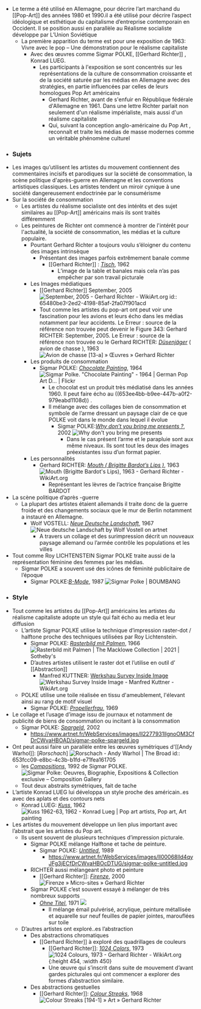- Le terme a été utilisé en Allemagne, pour décrire l’art marchand du [[Pop-Art]] des années 1980 et 1990.il a été utilisé pour décrire l’aspect idéologique et esthétique du capitalisme d’entreprise contemporain en Occident. Il se position aussi en parallèle au Réalisme socialiste développe par L’Union Soviétique
	- La première apparition du terme est pour une exposition de 1963: Vivre avec le pop – Une démonstration pour le réalisme capitaliste
		- Avec des œuvres comme Sigmar POLKE, [[Gerhard Richter]] , Konrad LUEG.
			- Les participants à l'exposition se sont concentrés sur les représentations de la culture de consommation croissante et de la société saturée par les médias en Allemagne avec des stratégies, en partie influencées par celles de leurs homologues Pop Art américains
				- Gerhard Richter, avant de s'enfuir en République fédérale d'Allemagne en 1961. Dans une lettre Richter parlait non seulement d'un réalisme impérialiste, mais aussi d'un réalisme capitaliste
				- Qui, suivant la conception anglo-américaine du Pop Art , reconnaît et traite les médias de masse modernes comme un véritable phénomène culturel
- ### Sujets
- Les images  qu’utilisent les artistes du mouvement contiennent des commentaires incisifs et parodiques sur la société de consommation, la scène politique d'après-guerre en Allemagne et les conventions artistiques classiques. Les artistes tendent un miroir cynique à une société dangereusement endoctrinée par le consumérisme
- Sur la société de consommation
	- Les artistes du réalisme socialiste ont des intérêts et des sujet similaires au [[Pop-Art]] américains mais ils sont traités différemment
	- Les peintures de Richter ont commencé à montrer de l'intérêt pour l'actualité, la société de consommation, les médias et la culture populaire.
		- Pourtant Gerhard Richter a toujours voulu s’éloigner du contenu des images intrinsèque
			- Présentant des images parfois extrêmement banale comme
				- [[Gerhard Richter]] : [*Tisch*](https://gerhard-richter.com/en/art/paintings/photo-paintings/household-icons-39/table-4954), 1962
					- L’image de la table et banales mais cela n’as pas empêcher par son travail picturale
		- Les Images médiatiques
			- [[Gerhard Richter]] September, 2005 ![September, 2005 - Gerhard Richter - WikiArt.org](https://uploads4.wikiart.org/00283/images/gerhard-richter/september-2005.jpg!Blog.jpg)
			  id:: 65480be3-2ed2-4198-85af-2fa07f901acd
			- Tout comme les artistes du pop-art ont peut voir une fascination pour les avions et leurs écho dans les médias notamment par leur accidents. Le Erreur : source de la référence non trouvée peut devenir le Figure 343: Gerhard RICHTER: September, 2005. Le Erreur : source de la référence non trouvée ou le Gerhard RICHTER: [*Düsenjäger*](https://gerhard-richter.com/fr/art/paintings/photo-paintings/aeroplanes-19/jet-fighter-5479?categoryid=19&p=1&sp=32&pg=2) ( avion de chasse ), 1963  ![Avion de chasse [13-a] » Œuvres » Gerhard Richter](https://cdn.gerhard-richter.com/images/xxlarge/16399.jpg)
		- Les produits de consommation
			- Sigmar POLKE: [*Chocolate Painting*](https://www.wikiart.org/fr/sigmar-polke/all-works#!%23filterName:all-paintings-chronologically,resultType:masonry), 1964 ![Sigmar Polke. "Chocolate Painting" - 1964 | German Pop Art D… | Flickr](https://live.staticflickr.com/7439/16375187521_9539c5c603_z.jpg)
				- Le chocolat est un produit très médiatisé dans les années 1960. Il peut faire écho au ((653ee4bb-b9ee-447b-a0f2-979eabd1108d)) .
				- Il mélange avec des collages bien de consommation et symbole de l’arme dressant un paysage clair de ce que POLKE voit dans le monde dans lequel il évolue
					- Sigmar POLKE:[*Why don’t you bring me presents ?*](http://www.artnet.fr/artistes/sigmar-polke/why-dont-you-bring-me-presents-a-qgcSSPLbo975KTHypoLu0g2), 2002 ![Why don't you bring me presents](https://walker-col.imgix.net/wac_7654.tif?fm=jpg&w=1440&h=1050&fit=max&dpr=1.5)
						- Dans le cas présent l’arme et le parapluie sont aux même niveaux. Ils sont tout les deux des images préexistantes issu d’un format papier.
		- Les personnalités
			- Gerhard RICHTER: [*Mouth ( Brigitte Bardot’s Lips )*](https://www.wikiart.org/fr/gerhard-richter/mund-mouth-brigitte-bardot-s-lips-1963), 1963 ![Mouth (Brigitte Bardot's Lips), 1963 - Gerhard Richter - WikiArt.org](https://uploads6.wikiart.org/images/gerhard-richter/mund-mouth-brigitte-bardot-s-lips-1963.jpg)
				- Représentant les lèvres de l’actrice française Brigitte BARDOT
- La scène politique d’après -guerre
	- La plupart des artistes étaient allemands il traite donc de la guerre froide et des changements sociaux que le mur de Berlin notamment a instauré en Allemagne.
		- Wolf VOSTELL: [*Neue Deutsche Landschaft*](https://www.artnet.com/artists/wolf-vostell/neue-deutsche-landschaft-6ULlWLilXE-Z70JFHJA7Yg2), 1967 ![Neue deutsche Landschaft by Wolf Vostell on artnet](https://www.artnet.com/WebServices/images/ll00177lldNGbJFgGjECfDrCWvaHBOcVPpF/wolf-vostell-neue-deutsche-landschaft.jpg)
			- A travers un collage et des surimpression décrit un nouveaux paysage allemand ou l’armée contrôle les populations et les villes
- Tout comme Roy LICHTENSTEIN Sigmar POLKE traite aussi de la représentation féminine des femmes par les médias.
	- Sigmar POLKE a souvent usé des icônes de féminité publicitaire de l’époque
		- Sigmar POLKE:[*B-Mode*](https://www.boumbang.com/sigmar-polke/), 1987 ![Sigmar Polke | BOUMBANG](https://www.boumbang.com/wp-content/uploads/2012/02/Sigmar-Polke-B-Mode.jpg)
- ### Style
- Tout comme les artistes du [[Pop-Art]] américains les artistes du réalisme capitaliste adopte un style qui fait écho au media et leur diffusion
	- L’artiste Sigmar POLKE utilise la technique d’impression raster-dot / halftone proche des techniques utilisées par Roy Lichtenstein.
		- Sigmar POLKE: [*Rasterbild mit Palmen*](https://www.sothebys.com/en/buy/auction/2021/the-macklowe-collection/rasterbild-mit-palmen), 1966 ![Rasterbild mit Palmen | The Macklowe Collection | 2021 | Sotheby's](https://sothebys-md.brightspotcdn.com/dims4/default/9aa7c51/2147483647/strip/true/crop/1715x2000+0+0/resize/385x449!/quality/90/?url=http%3A%2F%2Fsothebys-brightspot.s3.amazonaws.com%2Fmedia-desk%2F69%2F27%2F1a9f33bf41bdab7547c938bf82e7%2F157n10819-3x6z6-ds.jpg)
		- D’autres artistes utilisent le raster dot et l’utilise en outil d’ [[Abstraction]]
			- Manfred KUTTNER: [Werkshau Survey Inside Image](https://www.wikiart.org/en/manfred-kuttner/werkshau-survey-inside-image) ![Werkshau Survey Inside Image - Manfred Kuttner - WikiArt.org](https://uploads1.wikiart.org/00282/images/manfred-kuttner/werkshau-survey-inside-image.jpg!Large.jpg)
	- POLKE utilise une toile réalisée en tissu d'ameublement, l'élevant ainsi au rang de motif visuel
		- Sigmar POLKE: [*Propellerfrau*](https://twitter.com/propellerfrau1/status/1016976709936189445), 1969
- Le collage et l’usage d’image issu de journaux et notamment de publicité de biens de consommation ou incitant à la consommation
	- Sigmar POLKE: [*Spargeld*](http://www.artnet.fr/artistes/sigmar-polke/spargeld-a-XdgI8CHIcum-NZLDWOBOvA2), 2002
		- https://www.artnet.fr/WebServices/images/ll2277931llgnoOM3CfDrCWvaHBOAD/sigmar-polke-spargeld.jpg
- Ont peut aussi faire un parallèle entre les œuvres symétriques d'[[Andy Warhol]]: [*Rorschach*] ![Rorschach - Andy Warhol | The Broad](https://www.thebroad.org/sites/default/files/styles/webp_convert_only/public/art/warhol_rorschach.jpg.webp?itok=AXgJt4EE)
  id:: 653fcc09-e8bc-4c3b-b1fd-e71fea161705
	- les [*Compositions*](http://www.artnet.fr/artistes/sigmar-polke/composition-a-Hqg7jyx0l3ZNxwW65uPkjw2), 1992 de Sigmar POLKE.  ![Sigmar Polke: Oeuvres, Biographie, Expositions & Collection exclusive –  Composition Gallery](https://media.composition.gallery/artworkpic/sigmar-polke-untitled-columbus-in-search-of-a-new-tomorrow-silkscreen-available-for-sale-on-composition-gallery1663683445-97523_349x500.jpeg)
	- Tout deux abstraits symétriques, fait de tache
- L’artiste Konrad LUEG lui développa un style proche des américain..es avec des aplats et des contours nets
	- Konrad LUEG: [*Kuss*](https://www.wikiart.org/fr/konrad-lueg/all-works#!%23filterName:all-paintings-chronologically,resultType:masonry), 1962 ![Kuss 1962-63, 1962 - Konrad Lueg | Pop art artists, Pop art, Art painting](https://i.pinimg.com/736x/0a/8b/d8/0a8bd817bbb70b1b73b18e4aebe9bcd4.jpg)
- Les artistes du mouvement développe un lien plus important avec l’abstrait que les artistes du Pop art.
	- Ils usent souvent de plusieurs techniques d’impression picturale.
		- Sigmar POLKE mélange Halftone et tache de peinture.
			- Sigmar POLKE: [*Untitled*](http://www.artnet.fr/artistes/sigmar-polke/untitled-_c9YP7EhAm1Q1nXVQQtT8Q2), 1989
				- https://www.artnet.fr/WebServices/images/ll00068lld4qyJFg3jECfDrCWvaHBOcDTUG/sigmar-polke-untitled.jpg
		- RICHTER aussi mélangeant photo et peinture
			- [[Gerhard Richter]]: [*Firenze*](https://www.wikiart.org/fr/gerhard-richter/firenze), 2000 ![Firenze » Micro-sites » Gerhard Richter](https://cdn.gerhard-richter.com/images/xxlarge/8894.jpg)
		- Sigmar POLKE c’est souvent essayé à mélanger de très nombreux supports
			- [*Ohne Titel*](http://www.artnet.fr/artistes/sigmar-polke/ohne-titel-ow75Zzw-zKXleX-dcqIX6w2), 1971 ![](https://www.artnet.fr/WebServices/images/ll0030BlldpuyJFgUNECfDrCWvaHBOczqUG/sigmar-polke-ohne-titel.jpg)
				- Il mélange <a name="tw-target-text"></a>émail pulvérisé, acrylique, peinture métallisée et aquarelle sur neuf feuilles de papier jointes, marouflées sur toile
	- D’autres artistes ont exploré..es l’abstraction
		- Des abstractions chromatiques
			- [[Gerhard Richter]] à exploré des quadrillages de couleurs
				- [[Gerhard Richter]]: [*1024 Colors*](https://www.wikiart.org/fr/gerhard-richter/1024-colours-1973), 1973 ![1024 Colours, 1973 - Gerhard Richter - WikiArt.org](https://uploads3.wikiart.org/images/gerhard-richter/1024-colours-1973.jpg!Blog.jpg){:height 454, :width 450}
				- Une œuvre qui s’inscrit dans suite de mouvement d’avant gardes picturales qui ont commencer a explorer des formes d’abstraction similaire.
		- Des abstractions gestuelles
			- [[Gerhard Richter]]: [*Colour Streaks*](https://www.wikiart.org/fr/gerhard-richter/farbschlieren-colour-streaks-1968), 1968 ![Colour Streaks [194-1] » Art » Gerhard Richter](https://richter.fra1.cdn.digitaloceanspaces.com/images/xxlarge/14716.jpg)